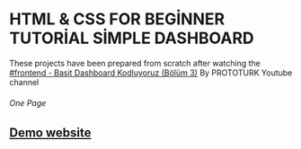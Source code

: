 # HTML & CSS FOR BEGİNNER TUTORİAL SİMPLE DASHBOARD

<p>These projects have been prepared from scratch after watching the <a href="https://www.youtube.com/watch?v=mss-fuO4y2U&list=PLfAfrKyDRWrFg0byGVf_uJxyPPumWDSRA&index=5"> #frontend - Basit Dashboard Kodluyoruz (Bölüm 3)</a>  By PROTOTURK Youtube channel</p>

<h6>One Page<h6>

  <h2> <a href="https://html-css-js-scrollrevealjs-beginnertutorial.netlify.app/" rel="nofollow">Demo website</a> </h2>
 